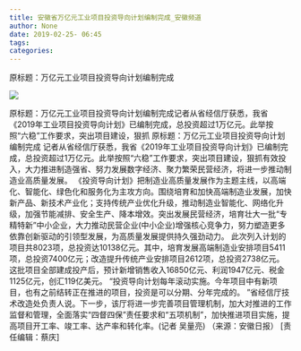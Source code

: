 ```yaml
---
title: 安徽省万亿元工业项目投资导向计划编制完成_安徽频道
author: None
date: 2019-02-25- 06:45
tags: 
categories: 
---
```

原标题：万亿元工业项目投资导向计划编制完成
<!-- more -->
                
<img align="center" border="0" src="http://p2.ifengimg.com/a/2016/0810/204c433878d5cf9size1_w16_h16.png" />
                
            
原标题：万亿元工业项目投资导向计划编制完成记者从省经信厅获悉，我省《2019年工业项目投资导向计划》已编制完成，总投资超过1万亿元。此举按照“六稳”工作要求，突出项目建设，狠抓
原标题：万亿元工业项目投资导向计划编制完成
记者从省经信厅获悉，我省《2019年工业项目投资导向计划》已编制完成，总投资超过1万亿元。此举按照“六稳”工作要求，突出项目建设，狠抓有效投入，大力推进制造强省、努力发展数字经济、聚力繁荣民营经济，将进一步推动制造业高质量发展。
《投资导向计划》把制造业高质量发展作为主题主线，以高端化、智能化、绿色化和服务化为主攻方向。围绕培育和加快高端制造业发展，加快新产品、新技术产业化；支持传统产业优化升级，推动制造业智能化、网络化升级，加强节能减排、安全生产、降本增效。突出发展民营经济，培育壮大一批“专精特新”中小企业，大力推动民营企业(中小企业)增强核心竞争力，努力塑造更多依靠创新驱动的引领型发展，为高质量发展提供持久强劲动力。
此次列入计划的项目共8023项，总投资达10138亿元。其中，培育发展高端制造业安排项目5411项，总投资7400亿元；改造提升传统产业安排项目2612项，总投资2738亿元。这批项目全部建成投产后，预计新增销售收入16850亿元、利润1947亿元、税金1125亿元，创汇119亿美元。
“投资导向计划每年滚动实施。今年项目中有新项目，也有之前结转正在推进的项目，投资是可以分期、分年完成的。 ”省经信厅技术改造处负责人说。下一步，该厅将进一步完善项目管理机制，加大对推进的工作监督和管理，全面落实“四督四保”责任要求和“五项机制”，加快推进项目实施，提高项目开工率、竣工率、达产率和转化率。(记者 吴量亮)
（来源：安徽日报）
[责任编辑：蔡庆]
            
